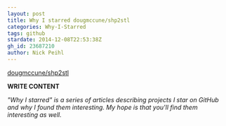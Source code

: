 ```yaml
---
layout: post
title: Why I starred dougmccune/shp2stl
categories: Why-I-Starred
tags: github
stardate: 2014-12-08T22:53:38Z
gh_id: 23687210
author: Nick Peihl
---
```


[dougmccune/shp2stl](star.repo.html_url)

**WRITE CONTENT**

*"Why I starred" is a series of articles describing projects I star on GitHub and why I found them interesting. My hope is that you'll find them interesting as well.*

